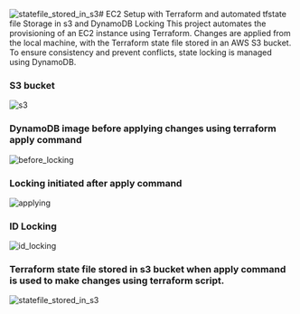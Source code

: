 ![statefile_stored_in_s3](https://github.com/user-attachments/assets/a9c55683-2489-488b-a3c4-49eda269af27)# EC2 Setup with Terraform and automated tfstate file Storage in s3 and DynamoDB Locking
This project automates the provisioning of an EC2 instance using Terraform. Changes are applied from the local machine, with the Terraform state file stored in an AWS S3 bucket. To ensure consistency and prevent conflicts, state locking is managed using DynamoDB.

### S3 bucket 

![s3](https://github.com/user-attachments/assets/4e0ba52c-a601-4a7b-9686-1e87b0070cdf)


### DynamoDB image before applying changes using terraform apply command 
![before_locking](https://github.com/user-attachments/assets/827f1f72-3253-44a0-abcb-ef7113e02dad)

### Locking initiated after apply command
![applying](https://github.com/user-attachments/assets/49ac9cbf-bbbc-4132-85a7-1a79c1be6978)
###
### ID Locking
![id_locking](https://github.com/user-attachments/assets/0515ca82-9666-4b05-8ecf-30e6e0501112)

### Terraform state file stored in s3 bucket when apply command is used to make changes using terraform script.

![statefile_stored_in_s3](https://github.com/user-attachments/assets/2475fc5b-df9b-454b-991e-641d64df0a3e)
